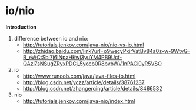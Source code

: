 # io/nio

**Introduction**

1. difference between io and nio: 
   - http://tutorials.jenkov.com/java-nio/nio-vs-io.html
   - http://zhidao.baidu.com/link?url=o9wecyPxirVatBv84a0z-w-9WtvG-B_eWCtSbi7j6INpaHKwj3yuYM4PB9Ucf-QAzl7sNSugZRyxPDCj_5yocb0R8pvbWV1nPACi0yR5VSO
2. io
   - http://www.runoob.com/java/java-files-io.html
   - http://blog.csdn.net/yczz/article/details/38761237
   - http://blog.csdn.net/zhangerqing/article/details/8466532
3. nio
   - http://tutorials.jenkov.com/java-nio/index.html